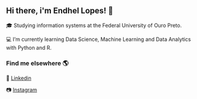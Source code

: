 ## Hi there, i'm Endhel Lopes! 👋

:mortar_board: Studying information systems at the Federal University of Ouro Preto.

:computer: I’m currently learning Data Science, Machine Learning and Data Analytics with Python and R.

### Find me elsewhere :earth_americas:

:briefcase: [Linkedin](https://linkedin.com/in/endhellopes)

:camera: [Instagram](https://instagram.com/endhellopes)

